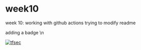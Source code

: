 # week10
week 10: working with github actions
trying to modify readme

adding a badge
\n


[![tfsec](https://github.com/sankar-nath/week10/actions/workflows/tfsec.yml/badge.svg)](https://github.com/sankar-nath/week10/actions/workflows/tfsec.yml)
